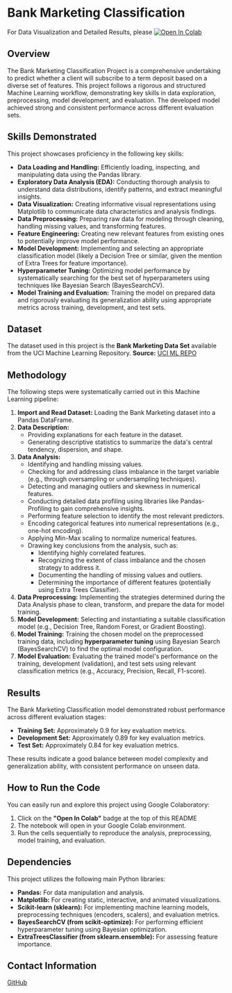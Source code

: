 # Bank Marketing Classification

For Data Visualization and Detailed Results, please [![Open In Colab](https://colab.research.google.com/assets/colab-badge.svg)](https://colab.research.google.com/drive/1V-YFtEfigOWk08sA4hsFhLdKDoOJYCXO?usp=sharing)

## Overview

The Bank Marketing Classification Project is a comprehensive undertaking to predict whether a client will subscribe to a term deposit based on a diverse set of features. This project follows a rigorous and structured Machine Learning workflow, demonstrating key skills in data exploration, preprocessing, model development, and evaluation. The developed model achieved strong and consistent performance across different evaluation sets.

## Skills Demonstrated

This project showcases proficiency in the following key skills:

* **Data Loading and Handling:** Efficiently loading, inspecting, and manipulating data using the Pandas library.
* **Exploratory Data Analysis (EDA):** Conducting thorough analysis to understand data distributions, identify patterns, and extract meaningful insights.
* **Data Visualization:** Creating informative visual representations using Matplotlib to communicate data characteristics and analysis findings.
* **Data Preprocessing:** Preparing raw data for modeling through cleaning, handling missing values, and transforming features.
* **Feature Engineering:** Creating new relevant features from existing ones to potentially improve model performance.
* **Model Development:** Implementing and selecting an appropriate classification model (likely a Decision Tree or similar, given the mention of Extra Trees for feature importance).
* **Hyperparameter Tuning:** Optimizing model performance by systematically searching for the best set of hyperparameters using techniques like Bayesian Search (BayesSearchCV).
* **Model Training and Evaluation:** Training the model on prepared data and rigorously evaluating its generalization ability using appropriate metrics across training, development, and test sets.

## Dataset

The dataset used in this project is the **Bank Marketing Data Set** available from the UCI Machine Learning Repository. **Source:** [UCI ML REPO](https://archive.ics.uci.edu/dataset/222/bank+marketing)

## Methodology

The following steps were systematically carried out in this Machine Learning pipeline:

1.  **Import and Read Dataset:** Loading the Bank Marketing dataset into a Pandas DataFrame.
2.  **Data Description:**
    * Providing explanations for each feature in the dataset.
    * Generating descriptive statistics to summarize the data's central tendency, dispersion, and shape.
3.  **Data Analysis:**
    * Identifying and handling missing values.
    * Checking for and addressing class imbalance in the target variable (e.g., through oversampling or undersampling techniques).
    * Detecting and managing outliers and skewness in numerical features.
    * Conducting detailed data profiling using libraries like Pandas-Profiling to gain comprehensive insights.
    * Performing feature selection to identify the most relevant predictors.
    * Encoding categorical features into numerical representations (e.g., one-hot encoding).
    * Applying Min-Max scaling to normalize numerical features.
    * Drawing key conclusions from the analysis, such as:
        * Identifying highly correlated features.
        * Recognizing the extent of class imbalance and the chosen strategy to address it.
        * Documenting the handling of missing values and outliers.
        * Determining the importance of different features (potentially using Extra Trees Classifier).
4.  **Data Preprocessing:** Implementing the strategies determined during the Data Analysis phase to clean, transform, and prepare the data for model training.
5.  **Model Development:** Selecting and instantiating a suitable classification model (e.g., Decision Tree, Random Forest, or Gradient Boosting).
6.  **Model Training:** Training the chosen model on the preprocessed training data, including **hyperparameter tuning** using Bayesian Search (BayesSearchCV) to find the optimal model configuration.
7.  **Model Evaluation:** Evaluating the trained model's performance on the training, development (validation), and test sets using relevant classification metrics (e.g., Accuracy, Precision, Recall, F1-score).

## Results

The Bank Marketing Classification model demonstrated robust performance across different evaluation stages:

* **Training Set:** Approximately 0.9 for key evaluation metrics.
* **Development Set:** Approximately 0.89 for key evaluation metrics.
* **Test Set:** Approximately 0.84 for key evaluation metrics.

These results indicate a good balance between model complexity and generalization ability, with consistent performance on unseen data.

## How to Run the Code

You can easily run and explore this project using Google Colaboratory:

1.  Click on the **"Open In Colab"** badge at the top of this README
2.  The notebook will open in your Google Colab environment.
3.  Run the cells sequentially to reproduce the analysis, preprocessing, model training, and evaluation.

## Dependencies

This project utilizes the following main Python libraries:

* **Pandas:** For data manipulation and analysis.
* **Matplotlib:** For creating static, interactive, and animated visualizations.
* **Scikit-learn (sklearn):** For implementing machine learning models, preprocessing techniques (encoders, scalers), and evaluation metrics.
* **BayesSearchCV (from scikit-optimize):** For performing efficient hyperparameter tuning using Bayesian optimization.
* **ExtraTreesClassifier (from sklearn.ensemble):** For assessing feature importance.

## Contact Information
[GitHub](https://github.com/minhkunnn)